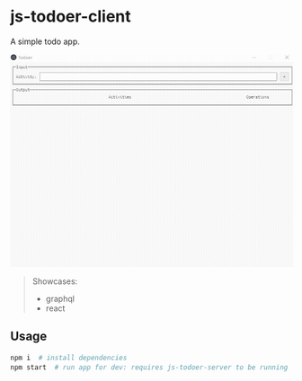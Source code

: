 # js-todoer-client

A simple todo app.

![todoer](todoer.gif)

> Showcases:
>   - graphql
>   - react

## Usage

```bash
npm i  # install dependencies
npm start  # run app for dev: requires js-todoer-server to be running
```
